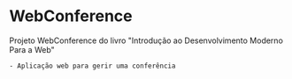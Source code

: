 # WebConference
Projeto WebConference do livro "Introdução ao Desenvolvimento Moderno Para a Web"

    - Aplicação web para gerir uma conferência